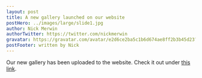 ```yaml
---
layout: post
title: A new gallery launched on our website
postHero: ../images/large/slide1.jpg
author: Nick Merwin
authorTwitter: https://twitter.com/nickmerwin
gravatar: https://gravatar.com/avatar/e2d6ce2ba5c1b6d674ae8ff2b3b45d23?s=150
postFooter: written by Nick
---
```

Our new gallery has been uploaded to the website.
Check it out under [this link](../gallery/).
